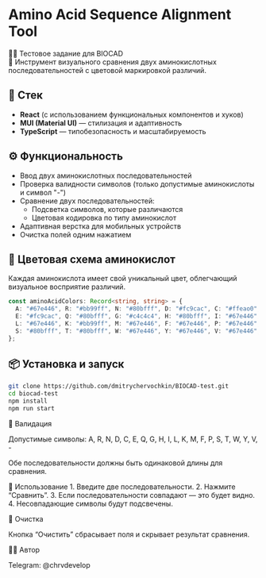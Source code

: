 # Amino Acid Sequence Alignment Tool

👩‍🔬 Тестовое задание для BIOCAD  
🧬 Инструмент визуального сравнения двух аминокислотных последовательностей с цветовой маркировкой различий.

## 🚀 Стек

- **React** (с использованием функциональных компонентов и хуков)
- **MUI (Material UI)** — стилизация и адаптивность
- **TypeScript** — типобезопасность и масштабируемость

## ⚙️ Функциональность

- Ввод двух аминокислотных последовательностей
- Проверка валидности символов (только допустимые аминокислоты и символ "-")
- Сравнение двух последовательностей:
  - Подсветка символов, которые различаются
  - Цветовая кодировка по типу аминокислот
- Адаптивная верстка для мобильных устройств
- Очистка полей одним нажатием

## 🎨 Цветовая схема аминокислот

Каждая аминокислота имеет свой уникальный цвет, облегчающий визуальное восприятие различий.

```ts
const aminoAcidColors: Record<string, string> = {
  A: "#67e446", R: "#bb99ff", N: "#80bfff", D: "#fc9cac", C: "#ffeao0",
  E: "#fc9cac", Q: "#80bfff", G: "#c4c4c4", H: "#80bfff", I: "#67e446",
  L: "#67e446", K: "#bb99ff", M: "#67e446", F: "#67e446", P: "#67e446",
  S: "#80bfff", T: "#80bfff", W: "#67e446", Y: "#67e446", V: "#67e446",
};
```

## 📦 Установка и запуск

```bash
git clone https://github.com/dmitrychervochkin/BIOCAD-test.git
cd biocad-test
npm install
npm run start
```

📄 Валидация

Допустимые символы: A, R, N, D, C, E, Q, G, H, I, L, K, M, F, P, S, T, W, Y, V, -

Обе последовательности должны быть одинаковой длины для сравнения.

🧪 Использование
	1.	Введите две последовательности.
	2.	Нажмите “Сравнить”.
	3.	Если последовательности совпадают — это будет видно.
	4.	Несовпадающие символы будут подсвечены.

🧹 Очистка

Кнопка “Очистить” сбрасывает поля и скрывает результат сравнения.

👨‍💻 Автор

Telegram: @chrvdevelop


